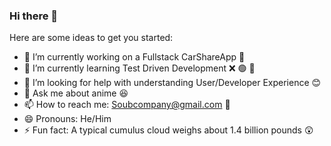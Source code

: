 ### Hi there 👋


Here are some ideas to get you started:

- 🔭 I’m currently working on a Fullstack CarShareApp 🚗
- 🌱 I’m currently learning Test Driven Development ❌ 🟢 🔄
- 🤔 I’m looking for help with understanding User/Developer Experience 😊
- 💬 Ask me about anime 😆
- 📫 How to reach me: Soubcompany@gmail.com 👀
- 😄 Pronouns: He/Him
- ⚡ Fun fact: A typical cumulus cloud weighs about 1.4 billion pounds 😲

